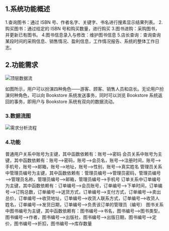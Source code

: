 ## 1.系统功能概述

1.查询图书：通过 ISBN 号、作者名字、关键字、书名进行搜素显示结果列表。
2.购买图书：通过给定的 ISBN 号和购买数量，进行购买
3.图书进购：采购图书，并更新已有图书。
4.图书信息录入与修改：维护图书信息
5.店长查询：查询查询某段时间的采购信息、销售情况、盈利信息，工作情况报告、系统的整体工作日志。

## 2.功能需求

![顶层数据流](C:\Users\lenovo\Desktop\顶层数据流.jpg)

如图所示，用户可以扮演四种角色——游客、顾客、销售人员和店长。无论用户扮演何种角色，可以向 Bookstore 系统发送事务，同时可以浏览 Bookstore 系统返回的事务，即用户与 Bookstore 系统有双向的数据流动。

### 3.数据流图

![需求分析流程](C:\Users\lenovo\Desktop\需求分析流程.jpg)

### 4.功能

普通用户关系中账号为主键，其中函数依赖有：账号—>密码
会员关系中账号为主键，其中函数依赖有：账号—>密码，账号—>会员名，账号—>注册时间，账号—>手机号，账号—>邮箱，账号—>地址，账号—>性别，账号—>真实姓名
管理员关系中管理员编号为主键，其中函数依赖有：管理员编号—>管理员密码，管理员编号—>管理员名称，管理员编号—>邮箱，管理员编号—>手机号
订单关系中订单编号为主键，其中函数依赖有：订单编号—>会员账号，订单编号—>下单时间，订单编号—>订购总数，订单编号—>送货方式，订单编号—>支付方式，订单编号—>卖出总价，订单编号—>收货地址，订单编号—>收货人联系方式，订单编号—>收货人姓名，订单编号—>发货日期，订单编号—>负责该订单的管理员（编号）
图书关系中图书编号为主键，其中函数依赖有：图书编号—>书名，图书编号—>图书类型，图书编号—>作者，图书编号—>出版社，图书编号—>出版日期，图书编号—>定价，图书编号—>折扣，图书编号—>库存数量




